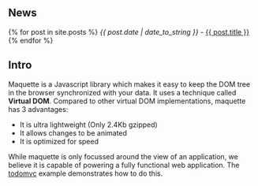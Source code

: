  
## News

{% for post in site.posts %}
*{{ post.date | date_to_string }}* - 
<a href="{{ site.baseurl }}{{ post.url }}">{{ post.title }}</a>
{% endfor %}

## Intro

Maquette is a Javascript library which makes it easy to keep the DOM tree in the browser synchronized with your data.
It uses a technique called **Virtual DOM**.
Compared to other virtual DOM implementations, maquette has 3 advantages:

- It is ultra lightweight (Only 2.4Kb gzipped)
- It allows changes to be animated
- It is optimized for speed

While maquette is only focussed around the view of an application, we believe it is capable of powering a fully functional web application. The [todomvc](https://github.com/johan-gorter/maquette/blob/master/examples/todomvc) example demonstrates how to do this.
